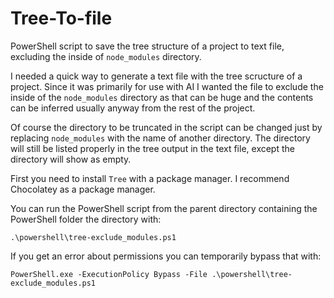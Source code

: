 # Tree-To-file
PowerShell script to save the tree structure of a project to text file, excluding the inside of `node_modules` directory.

I needed a quick way to generate a text file with the tree scructure of a project.
Since it was primarily for use with AI I wanted the file to exclude the inside of the `node_modules` directory as that can be huge and the contents can be inferred usually anyway from the rest of the project. 

Of course the directory to be truncated in the script can be changed just by replacing `node_modules` with the name of another directory.
The directory will still be listed properly in the tree output in the text file, except the directory will show as empty.

First you need to install `Tree` with a package manager. I recommend Chocolatey as a package manager. 

You can run the PowerShell script from the parent directory containing the PowerShell folder the directory with:
```
.\powershell\tree-exclude_modules.ps1
```
If you get an error about permissions you can temporarily bypass that with: 
```
PowerShell.exe -ExecutionPolicy Bypass -File .\powershell\tree-exclude_modules.ps1  
```

